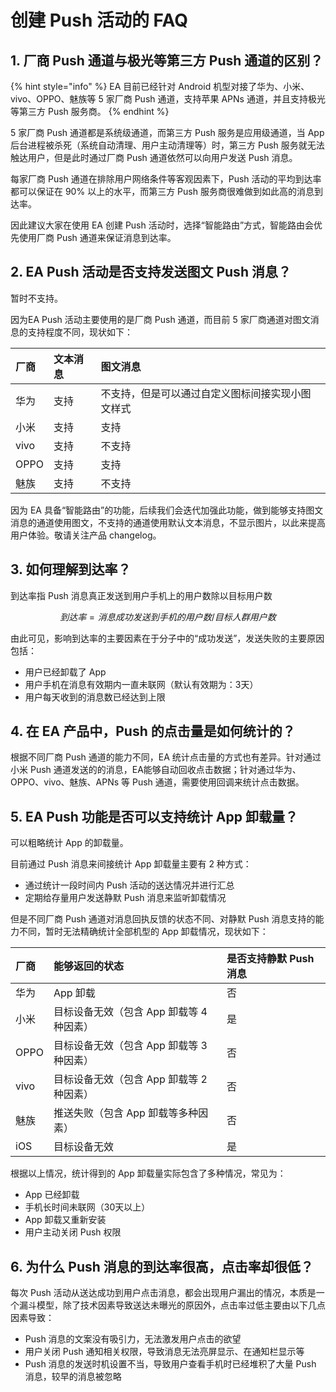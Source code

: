 # 创建 Push 活动的 FAQ

## 1. 厂商 Push 通道与极光等第三方 Push 通道的区别？

{% hint style="info" %}
EA 目前已经针对 Android 机型对接了华为、小米、vivo、OPPO、魅族等 5 家厂商 Push 通道，支持苹果 APNs 通道，并且支持极光等第三方 Push 服务商。
{% endhint %}

5 家厂商 Push 通道都是系统级通道，而第三方 Push 服务是应用级通道，当 App 后台进程被杀死（系统自动清理、用户主动清理等）时，第三方 Push 服务就无法触达用户，但是此时通过厂商 Push 通道依然可以向用户发送 Push 消息。

每家厂商 Push 通道在排除用户网络条件等客观因素下，Push 活动的平均到达率都可以保证在 90% 以上的水平，而第三方 Push 服务商很难做到如此高的消息到达率。

因此建议大家在使用 EA 创建 Push 活动时，选择“智能路由”方式，智能路由会优先使用厂商 Push 通道来保证消息到达率。

## 2. EA Push 活动是否支持发送图文 Push 消息？

暂时不支持。

因为EA Push 活动主要使用的是厂商 Push 通道，而目前 5 家厂商通道对图文消息的支持程度不同，现状如下：

| 厂商 | 文本消息 | 图文消息 |
| :--- | :--- | :--- |
| 华为 | 支持 | 不支持，但是可以通过自定义图标间接实现小图文样式 |
| 小米 | 支持 | 支持 |
| vivo | 支持 | 不支持 |
| OPPO | 支持 | 支持 |
| 魅族 | 支持 | 不支持 |

因为 EA 具备“智能路由”的功能，后续我们会迭代加强此功能，做到能够支持图文消息的通道使用图文，不支持的通道使用默认文本消息，不显示图片，以此来提高用户体验。敬请关注产品 changelog。

## 3. 如何理解到达率？

到达率指 Push 消息真正发送到用户手机上的用户数除以目标用户数

$$
到达率=消息成功发送到手机的用户数/目标人群用户数
$$

由此可见，影响到达率的主要因素在于分子中的“成功发送”，发送失败的主要原因包括：

* 用户已经卸载了 App
* 用户手机在消息有效期内一直未联网（默认有效期为：3天）
* 用户每天收到的消息数已经达到上限

## 4. 在 EA 产品中，Push 的点击量是如何统计的？

根据不同厂商 Push 通道的能力不同，EA 统计点击量的方式也有差异。针对通过小米 Push 通道发送的的消息，EA能够自动回收点击数据；针对通过华为、OPPO、vivo、魅族、APNs 等 Push 通道，需要使用回调来统计点击数据。

## 5. EA Push 功能是否可以支持统计 App 卸载量？

可以粗略统计 App 的卸载量。

目前通过 Push 消息来间接统计 App 卸载量主要有 2 种方式：

* 通过统计一段时间内 Push 活动的送达情况并进行汇总
* 定期给存量用户发送静默 Push 消息来监听卸载情况

但是不同厂商 Push 通道对消息回执反馈的状态不同、对静默 Push 消息支持的能力不同，暂时无法精确统计全部机型的 App 卸载情况，现状如下：

| 厂商 | 能够返回的状态 | 是否支持静默 Push 消息 |
| :--- | :--- | :--- |
| 华为 | App 卸载 | 否 |
| 小米 | 目标设备无效（包含 App 卸载等 4 种因素） | 是 |
| OPPO | 目标设备无效（包含 App 卸载等 3 种因素） | 否 |
| vivo | 目标设备无效（包含 App 卸载等 2 种因素） | 否 |
| 魅族 | 推送失败（包含 App 卸载等多种因素） | 否 |
| iOS | 目标设备无效 | 是 |

根据以上情况，统计得到的 App 卸载量实际包含了多种情况，常见为：

* App 已经卸载
* 手机长时间未联网（30天以上）
* App 卸载又重新安装
* 用户主动关闭 Push 权限

## 6. 为什么 Push 消息的到达率很高，点击率却很低？

每次 Push 活动从送达成功到用户点击消息，都会出现用户漏出的情况，本质是一个漏斗模型，除了技术因素导致送达未曝光的原因外，点击率过低主要由以下几点因素导致：

* Push 消息的文案没有吸引力，无法激发用户点击的欲望
* 用户关闭 Push 通知相关权限，导致消息无法亮屏显示、在通知栏显示等
* Push 消息的发送时机设置不当，导致用户查看手机时已经堆积了大量 Push 消息，较早的消息被忽略













